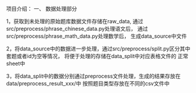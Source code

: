 

项目介绍：
一、 数据处理部分

1，获取到未处理的原始题库数据文件存储在raw_data,
通过src/preprocess/phrase_chinese_data.py处理语文后，
通过src/preprocess/phrase_math_data.py处理数学后，
生成data_source中文件

2，将data_source中的数据进一步处理，通过src/preprocess/split.py区分其中套题或者id为空等情况，
将便于处理的存储在data_split中对应表格文件的 正常 sheet中

3，将data_split中的数据分别通过preprocess文件处理，生成的结果存放在data/preprocess_result_xxx/中
按照题目类型存放在不同的csv文件中